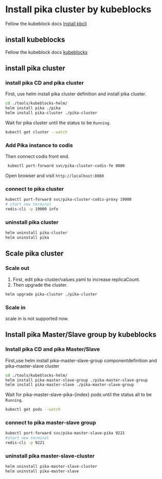 
# Install pika cluster by kubeblocks 
Fellow the kubeblock docs [Install kbcli](https://kubeblocks.io/docs/preview/user_docs/installation/install-kbcli)

## install kubeblocks
Fellow the kubeblock docs [kubeblocks](https://kubeblocks.io/docs/preview/user_docs/installation/install-kubeblocks)

## install pika cluster

### install pika CD and pika cluster 
First, use helm install pika cluster definition and install pika cluster.
```bash
cd ./tools/kubeblocks-helm/
helm install pika ./pika
helm install pika-cluster ./pika-cluster
```

Wait for pika cluster until the status to be `Running`.
```bash
kubectl get cluster --watch
````

### Add Pika instance to codis
Then connect codis front end.
```bash
 kubectl port-forward svc/pika-cluster-codis-fe 8080
```
Open browser and visit `http://localhost:8080`

### connect to pika cluster
```bash
kubectl port-forward svc/pika-cluster-codis-proxy 19000
# start new terminal
redis-cli -p 19000 info
```
### uninstall pika cluster
```bash
helm uninstall pika-cluster
helm uninstall pika
```

## Scale pika cluster

### Scale out

1. First, edit pika-cluster/values.yaml to increase replicaCount.
2. Then upgrade the cluster.
```bash
helm upgrade pika-cluster ./pika-cluster
```

### Scale in
scale in is not supported now.

## Install pika Master/Slave group by kubeblocks

### Install pika CD and pika Master/Slave 
First,use helm install pika-master-slave-group componentdefinition and pika-master-slave cluster
```bash
cd ./tools/kubeblocks-helm/
helm install pika-master-slave-group ./pika-master-slave-group
helm install pika-master-slave ./pika-master-slave-group
```
Wait for pika-master-slave-pika-{index} pods until the status all to be `Running`.
```bash
kubectl get pods --watch
````
### connect to pika master-slave group
```bash
kubectl port-forward svc/pika-master-slave-pika 9221
#start new terminal
redis-cli -p 9221
```

### uninstall pika master-slave-cluster
```bash
helm uninstall pika-master-slave-cluster
helm uninstall pika-master-slave
```